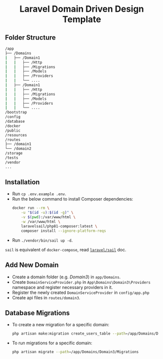 <h1 align="center">Laravel Domain Driven Design Template</h1>

## Folder Structure

```bash
/app
├── /Domains
|   ├── /Domain1
|   |   ├── /Http
|   |   ├── /Migrations
|   |   ├── /Models
|   |   ├── /Providers
|   |   └── ....
|   ├── /Domain1
|   |   ├── /Http
|   |   ├── /Migrations
|   |   ├── /Models
|   |   ├── /Providers
|   |   └── ....
/bootstrap
/config
/database
/docker
/public
/resources
/routes
├── /domain1
└── /domain2
/storage
/tests
/vendor
...
```

## Installation

-   Run `cp .env.example .env`.
-   Run the below command to install Composer dependencies:
    ```sh
    docker run --rm \
        -u "$(id -u):$(id -g)" \
        -v $(pwd):/var/www/html \
        -w /var/www/html \
        laravelsail/php81-composer:latest \
        composer install --ignore-platform-reqs
    ```
-   Run `./vendor/bin/sail up -d`.

`sail` is equivalent of `docker-compose`, read [`laravel/sail`](https://laravel.com/docs/8.x/sail) doc.

## Add New Domain

-   Create a domain folder (e.g. _Domain3_) in `app/Domains`.
-   Create `DomainServiceProvider.php` in `App\Domains\Domain3\Providers` namespace and register necessary providers in it.
-   Register the newly created `DomainServiceProvider` in `config/app.php`
-   Create api files in `routes/domain3`.

## Database Migrations

-   To create a new migration for a specific domain:

    ```bash
    php artisan make:migration create_users_table --path=/app/Domains/Domain3/Migrations
    ```

-   To run migrations for a specific domain:

    ```bash
    php artisan migrate --path=/app/Domains/Domain3/Migrations
    ```
